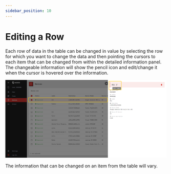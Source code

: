 ```yaml
---
sidebar_position: 10
---
```


# Editing a Row

Each row of data in the table can be changed in value by selecting the row for which you want to change the data and then pointing the cursors to each item that can be changed from within the detailed information panel. The changeable information will show the pencil icon and edit/change it when the cursor is hovered over the information.

![](/img/screenshots/website-application-usage/table-component/editing-a-row/editing-a-row-1.png)

The information that can be changed on an item from the table will vary.